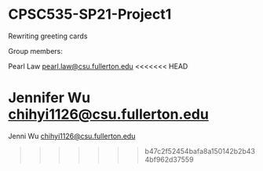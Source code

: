 # CPSC535-SP21-Project1
Rewriting greeting cards

Group members:

Pearl Law pearl.law@csu.fullerton.edu
<<<<<<< HEAD

Jennifer Wu chihyi1126@csu.fullerton.edu
=======
Jenni Wu  chihyi1126@csu.fullerton.edu
>>>>>>> b47c2f52454bafa8a150142b2b434bf962d37559
